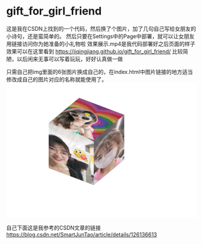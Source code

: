 # gift_for_girl_friend

这是我在CSDN上找到的一个代码，然后换了个图片，加了几句自己写给女朋友的小诗句，还是蛮简单的。
然后只要在Settings中的Page中部署，就可以让女朋友用链接访问你为她准备的小礼物啦
效果展示.mp4是我代码部署好之后页面的样子
效果可以在这里看到 https://jiqingjiang.github.io/gift_for_girl_friend/
比较简陋，以后闲来无事可以写着玩玩，好好认真做一做

只需自己把img里面的6张图片换成自己的，在index.html中图片链接的地方适当修改成自己的图片对应的名称就能使用了。
![效果展示](./效果展示.png)

自己下面这是我参考的CSDN文章的链接
https://blog.csdn.net/SmartJunTao/article/details/126136613

